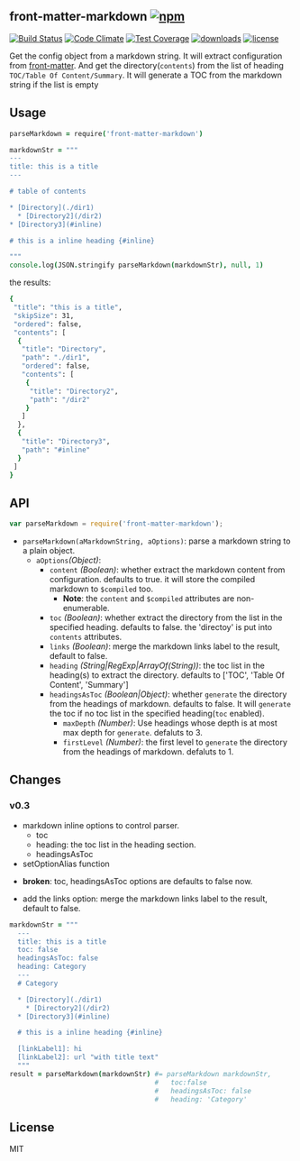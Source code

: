 ## front-matter-markdown [![npm](https://img.shields.io/npm/v/front-matter-markdown.svg)](https://npmjs.org/package/front-matter-markdown)

[![Build Status](https://img.shields.io/travis/snowyu/front-matter-markdown.js/master.svg)](http://travis-ci.org/snowyu/front-matter-markdown.js)
[![Code Climate](https://codeclimate.com/github/snowyu/front-matter-markdown.js/badges/gpa.svg)](https://codeclimate.com/github/snowyu/front-matter-markdown.js)
[![Test Coverage](https://codeclimate.com/github/snowyu/front-matter-markdown.js/badges/coverage.svg)](https://codeclimate.com/github/snowyu/front-matter-markdown.js/coverage)
[![downloads](https://img.shields.io/npm/dm/front-matter-markdown.svg)](https://npmjs.org/package/front-matter-markdown)
[![license](https://img.shields.io/npm/l/front-matter-markdown.svg)](https://npmjs.org/package/front-matter-markdown)

Get the config object from a markdown string. It will extract configuration from [front-matter](http://jekyllrb.com/docs/frontmatter/).
And get the directory(`contents`) from the list of heading `TOC/Table Of Content/Summary`.
It will generate a TOC from the markdown string if the list is empty


## Usage

```coffee
parseMarkdown = require('front-matter-markdown')

markdownStr = """
---
title: this is a title
---

# table of contents

* [Directory](./dir1)
  * [Directory2](/dir2)
* [Directory3](#inline)

# this is a inline heading {#inline}

"""
console.log(JSON.stringify parseMarkdown(markdownStr), null, 1)
```

the results:

```bash
{
 "title": "this is a title",
 "skipSize": 31,
 "ordered": false,
 "contents": [
  {
   "title": "Directory",
   "path": "./dir1",
   "ordered": false,
   "contents": [
    {
     "title": "Directory2",
     "path": "/dir2"
    }
   ]
  },
  {
   "title": "Directory3",
   "path": "#inline"
  }
 ]
}
```


## API

```js
var parseMarkdown = require('front-matter-markdown');
```

* `parseMarkdown(aMarkdownString, aOptions)`: parse a markdown string to a plain object.
  * `aOptions`*(Object)*:
    * `content` *(Boolean)*: whether extract the markdown content from configuration.
      defaults to true. it will store the compiled markdown to `$compiled` too.
      * **Note**: the `content` and `$compiled` attributes are non-enumerable.
    * `toc` *(Boolean)*: whether extract the directory from the list in the specified heading.
      defaults to false. the 'directoy' is put into `contents` attributes.
    * `links` *(Boolean)*: merge the markdown links label to the result, default to false.
    * `heading` *(String|RegExp|ArrayOf(String))*: the toc list in the heading(s) to extract the directory.
      defaults to ['TOC', 'Table Of Content', 'Summary']
    * `headingsAsToc` *(Boolean|Object)*: whether `generate` the directory from the headings of markdown.
      defaults to false. It will `generate` the toc if no toc list in the specified heading(`toc` enabled).
      * `maxDepth` *(Number)*: Use headings whose depth is at most max depth for `generate`.
        defaluts to 3.
      * `firstLevel` *(Number)*: the first level to `generate` the directory from the headings of markdown.
        defaluts to 1.

## Changes

### v0.3

+ markdown inline options to control parser.
  * toc
  * heading: the toc list in the heading section.
  * headingsAsToc
+ setOptionAlias function
* **broken**: toc, headingsAsToc options are defaults to false now.
+ add the links option: merge the markdown links label to the result, default to false.

```coffee
markdownStr = """
  ---
  title: this is a title
  toc: false
  headingsAsToc: false
  heading: Category
  ---
  # Category

  * [Directory](./dir1)
    * [Directory2](/dir2)
  * [Directory3](#inline)

  # this is a inline heading {#inline}

  [linkLabel1]: hi
  [linkLabel2]: url "with title text"
  """
result = parseMarkdown(markdownStr) #= parseMarkdown markdownStr,
                                    #   toc:false
                                    #   headingsAsToc: false
                                    #   heading: 'Category'

```

## License

MIT
